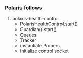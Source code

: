 ### Polaris follows

1. polaris-health-control
    - PolarisHealthControl.start()
    - Guardian().start()
    - Queues
    - Tracker
    - instantiate Probers
    - initialize control socket

